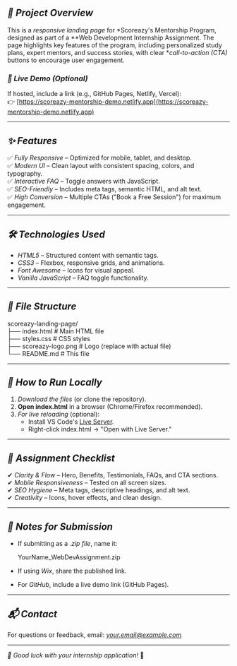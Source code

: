 ## *📌 Project Overview*  
This is a *responsive landing page* for *Scoreazy's Mentorship Program, designed as part of a **Web Development Internship Assignment. The page highlights key features of the program, including personalized study plans, expert mentors, and success stories, with clear **call-to-action (CTA)* buttons to encourage user engagement.  

### *🔗 Live Demo (Optional)*  
If hosted, include a link (e.g., GitHub Pages, Netlify, Vercel):  
👉 [https://scoreazy-mentorship-demo.netlify.app](https://scoreazy-mentorship-demo.netlify.app)  

---

## *✨ Features*  
✅ *Fully Responsive* – Optimized for mobile, tablet, and desktop.  
✅ *Modern UI* – Clean layout with consistent spacing, colors, and typography.  
✅ *Interactive FAQ* – Toggle answers with JavaScript.  
✅ *SEO-Friendly* – Includes meta tags, semantic HTML, and alt text.  
✅ *High Conversion* – Multiple CTAs ("Book a Free Session") for maximum engagement.  

---

## *🛠 Technologies Used*  
- *HTML5* – Structured content with semantic tags.  
- *CSS3* – Flexbox, responsive grids, and animations.  
- *Font Awesome* – Icons for visual appeal.  
- *Vanilla JavaScript* – FAQ toggle functionality.  

---

## *📂 File Structure*  

scoreazy-landing-page/  
├── index.html          # Main HTML file  
├── styles.css          # CSS styles  
├── scoreazy-logo.png   # Logo (replace with actual file)  
└── README.md           # This file  


---

## *🚀 How to Run Locally*  
1. *Download the files* (or clone the repository).  
2. **Open index.html** in a browser (Chrome/Firefox recommended).  
3. *For live reloading* (optional):  
   - Install VS Code's [Live Server](https://marketplace.visualstudio.com/items?itemName=ritwickdey.LiveServer).  
   - Right-click index.html → "Open with Live Server."  

---

## *🎯 Assignment Checklist*  
✔ *Clarity & Flow* – Hero, Benefits, Testimonials, FAQs, and CTA sections.  
✔ *Mobile Responsiveness* – Tested on all screen sizes.  
✔ *SEO Hygiene* – Meta tags, descriptive headings, and alt text.  
✔ *Creativity* – Icons, hover effects, and clean design.  

---

## *📝 Notes for Submission*  
- If submitting as a *.zip file*, name it:  
    
  YourName_WebDevAssignment.zip  
    
- If using *Wix*, share the published link.  
- For *GitHub*, include a live demo link (GitHub Pages).  

---

## *📬 Contact*  
For questions or feedback, email: *your.email@example.com*  

--- 

*🌟 Good luck with your internship application!* 🚀  
